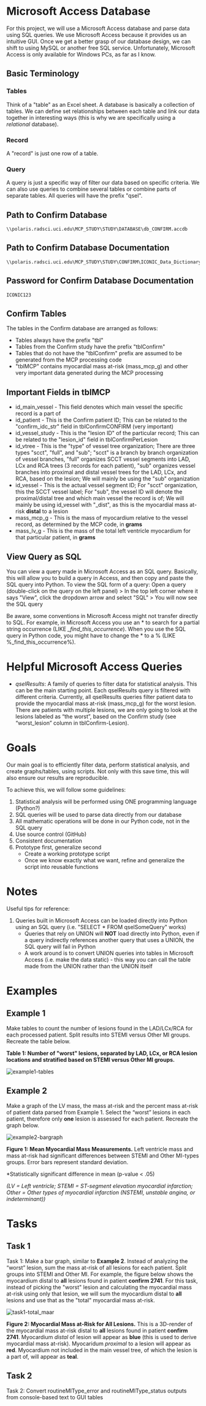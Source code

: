 # Microsoft Access Database

For this project, we will use a Microsoft Access database and parse data using SQL queries.  We use Microsoft Access because it provides us an intuitive GUI.  Once we get a better grasp of our database design, we can shift to using MySQL or another free SQL service.  Unfortunately, Microsoft Access is only available for Windows PCs, as far as I know.

## Basic Terminology

### Tables
Think of a "table" as an Excel sheet.  A database is basically a collection of tables.  We can define set relationships between each table and link our data together in interesting ways (this is why we are specifically using a _relational_ database).

### Record
A "record" is just one row of a table.

### Query
A query is just a specific way of filter our data based on specific criteria.  We can also use queries to combine several tables or combine parts of separate tables.  All queries will have the prefix "qsel".


## Path to __Confirm__ Database
```
\\polaris.radsci.uci.edu\MCP_STUDY\STUDY\DATABASE\db_CONFIRM.accdb
```

## Path to Confirm Database Documentation
```
\\polaris.radsci.uci.edu\MCP_STUDY\STUDY\CONFIRM\ICONIC_Data_Dictionary_20170608_YAO_063017.docx
```

## Password for Confirm Database Documentation
```
ICONIC123
```

## Confirm Tables
  The tables in the Confirm database are arranged as follows:
- Tables always have the prefix "tbl"
- Tables from the Confirm study have the prefix "tblConfirm"
- Tables that do not have the "tblConfirm" prefix are assumed to be generated from the MCP processing code
- "tblMCP" contains myocardial mass at-risk (mass_mcp_g) and other very important data generated during the MCP processing

## Important Fields in tblMCP
- id_main_vessel - This field denotes which main vessel the specific record is a part of
- id_patient - This is the Confirm patient ID; This can be related to the "confirm_idc_str" field in tblConfirmCONFIRM (very important)
- id_vessel_study - This is the "lesion ID" of the particular record;  This can be related to the "lesion_id" field in tblConfirmPerLesion
- id_vtree - This is the "type" of vessel tree organization;  There are three types "scct", "full", and "sub"; "scct" is a branch by branch organization of vessel branches, "full" organizes SCCT vessel segments into LAD, LCx and RCA trees (3 records for each patient), "sub" organizes vessel branches into proximal and distal vessel trees for the LAD, LCx, and RCA, based on the lesion; We will mainly be using the "sub" organization
- id_vessel - This is the actual vessel segment ID;  For "scct" organization, this the SCCT vessel label; For "sub", the vessel ID will denote the proximal/distal tree and which main vessel the record is of;  We will mainly be using id_vessel with "_dist", as this is the myocardial mass at-risk __distal__ to a lesion
- mass_mcp_g - This is the mass of myocardium relative to the vessel record, as determined by the MCP code, in __grams__
- mass_lv_g - This is the mass of the total left ventricle myocardium for that particular patient, in __grams__

## View Query as SQL
You can view a query made in Microsoft Access as an SQL query.  Basically, this will allow you to build a query in Access, and then copy and paste the SQL query into Python.  To view the SQL form of a query:  Open a query (double-click on the query on the left panel) > In the top left corner where it says "View", click the dropdown arrow and select "SQL" > You will now see the SQL query

Be aware, some conventions in Microsoft Access might not transfer directly to SQL.  For example, in Microsoft Access you use an * to search for a partial string occurrence (LIKE *_find_this_occurrence*).  When you use the SQL query in Python code, you might have to change the * to a % (LIKE %_find_this_occurrence%).

# Helpful Microsoft Access Queries

- _qselResults_: A family of queries to filter data for statistical analysis.  This can be the main starting point.  Each qselResults query is filtered with different criteria.  Currently, all qselResults queries filter patient data to provide the myocardial mass at-risk (mass_mcp_g) for the worst lesion.  There are patients with multiple lesions, we are only going to look at the lesions labeled as “the worst”, based on the Confirm study (see “worst_lesion” column in tblConfirm-Lesion). 


# Goals

Our main goal is to efficiently filter data, perform statistical analysis, and create graphs/tables, using scripts.  Not only with this save time, this will also ensure our results are reproducible.

To achieve this, we will follow some guidelines:

1.	Statistical analysis will be performed using ONE programming language (Python?)
1.	SQL queries will be used to parse data directly from our database
1.	All mathematic operations will be done in our Python code, not in the SQL query
1.	Use source control (GitHub)
1.	Consistent documentation
1.	Prototype first, generalize second
	-	Create a working prototype script
	-	Once we know exactly what we want, refine and generalize the script into reusable functions

# Notes

Useful tips for reference:

1.	Queries built in Microsoft Access can be loaded directly into Python using an SQL query (i.e. "SELECT * FROM qselSomeQuery" works)
	-	Queries that rely on UNION will **NOT** load directly into Python, even if a query indirectly references another query that uses a UNION, the SQL query will fail in Python
	-	A work around is to convert UNION queries into tables in Microsoft Access (i.e. make the data static) - this way you can call the table made from the UNION rather than the UNION itself

# Examples
## Example 1
Make tables to count the number of lesions found in the LAD/LCx/RCA for each processed patient.  Split results into STEMI versus Other MI groups.  Recreate the table below.

__Table 1: Number of "worst" lesions, separated by LAD, LCx, or RCA lesion locations and stratified based on STEMI versus Other MI groups.__

![example1-tables](/readme-media/example1-tables.png)




## Example 2
Make a graph of the LV mass, the mass at-risk and the percent mass at-risk of patient data parsed from Example 1.  Select the “worst” lesions in each patient, therefore only __one__ lesion is assessed for each patient.  Recreate the graph below.

![example2-bargraph](/readme-media/example2-bargraph.png)

__Figure 1:  Mean Myocardial Mass Measurements.__  Left ventricle mass and mass at-risk had significant differences between STEMI and Other MI-types groups.  Error bars represent standard deviation. 

*Statistically significant difference in mean (p-value < .05)

_(LV = Left ventricle; STEMI = ST-segment elevation myocardial infarction; Other = Other types of myocardial infarction (NSTEMI, unstable angina, or indeterminant))_



# Tasks

## Task 1
Task 1:  Make a bar graph, similar to __Example 2__.  Instead of analyzing the “worst” lesion, sum the mass at-risk of all lesions for each patient.  Split groups into STEMI and Other MI.  For example, the figure below shows the myocardium distal to __all__ lesions found in patient __confirm 2741__.  For this task, instead of picking the "worst" lesion and calculating the myocardial mass at-risk using only that lesion, we will sum the myocardium distal to __all__ lesions and use that as the "total" myocardial mass at-risk.

![task1-total_maar](/readme-media/task1-total_maar.png)

__Figure 2:  Myocardial Mass at-Risk for All Lesions.__ This is a 3D-render of the myocardial mass at-risk distal to __all__ lesions found in patient __confirm 2741__.  Myocardium _distal_ of lesion will appear as __blue__ (this is used to derive myocardial mass at-risk).  Myocaridum _proximal_ to a lesion will appear as __red__.  Myocardium not included in the main vessel tree, of which the lesion is a part of, will appear as __teal__.

## Task 2
Task 2:	Convert routineMIType_error and routineMIType_status outputs from console-based text to GUI tables

